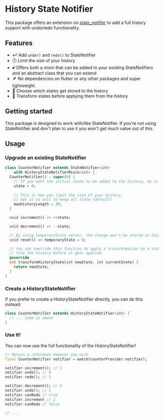 # History State Notifier

This package offers an extension on [state_notifier](https://pub.dev/packages/state_notifier) to add a full history
support with undo/redo functionality.

## Features

* ↩️ Add ``undo()`` and ``redo()`` to StateNotifier
* 🕐 Limit the size of your history
* 💕 Offers both a mixin that can be added to your existing StateNotifiers and an abstract class that you can extend
* 🪶 No dependencies on flutter or any other packages and super lightweight.
* 🔎 Choose which states get stored to the history
* 🔄 Transform states before applying them from the history

## Getting started

This package is designed to work with/like StateNotifier. If you're not using StateNotifier and don't plan to use it you
won't get much value out of this.

## Usage

### Upgrade an existing StateNotifier

```dart
class CounterNotifier extends StateNotifier<int>
    with HistoryStateNotifierMixin<int> {
  CounterNotifier() : super(0) {
    // If you want the initial state to be added to the history, do it like this
    state = 0;
    
    // This is how you limit the size of your history.
    // Set it to null to keep all state (default)
    maxHistoryLength = 30;
  }

  void increment() => ++state;

  void decrement() => --state;

  // By using temporaryState setter, the change won't be stored in history
  void reset() => temporaryState = 0;

  // You can override this function to apply a transformation to a state
  // from the history before it gets applied.
  @override
  int transformHistoryState(int newState, int currentState) {
    return newState;
  }
}
```

### Create a HistoryStateNotifier

If you prefer to create a HistoryStateNotifier directly, you can do this instead:

```dart
class CounterNotifier extends HistoryStateNotifier<int> {
  // ... Same as above
}
```

### Use It!

You can now use the full functionality of the HistoryStateNotifier!

```dart
// Obtain a reference however you wish
final CounterNotifier notifier = watch(counterProvider.notifier);

notifier.increment(); // 1
notifier.undo(); // 0
notifier.redo(); // 1

notifier.decrement(); // 0
notifier.undo(); // 1
notifier.canRedo // true
notifier.increment // 2
notifier.canRedo // false

// ...
```